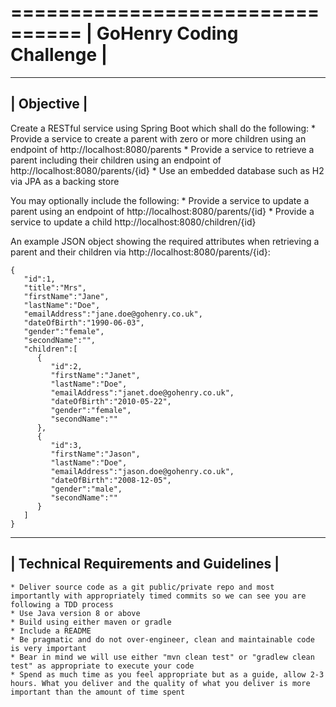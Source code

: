 ================================
|   GoHenry Coding Challenge   | 
================================
--------------
| Objective  |
--------------

Create a RESTful service using Spring Boot which shall do the following:
	* Provide a service to create a parent with zero or more children using an endpoint of http://localhost:8080/parents
	* Provide a service to retrieve a parent including their children using an endpoint of http://localhost:8080/parents/{id}
	* Use an embedded database such as H2 via JPA as a backing store

You may optionally include the following:
	* Provide a service to update a parent using an endpoint of http://localhost:8080/parents/{id}
	* Provide a service to update a child http://localhost:8080/children/{id}

An example JSON object showing the required attributes when retrieving a parent and their children via http://localhost:8080/parents/{id}:
```
{  
   "id":1,
   "title":"Mrs",
   "firstName":"Jane",
   "lastName":"Doe",
   "emailAddress":"jane.doe@gohenry.co.uk",
   "dateOfBirth":"1990-06-03",
   "gender":"female",
   "secondName":"",
   "children":[  
      {  
         "id":2,
         "firstName":"Janet",
         "lastName":"Doe",
         "emailAddress":"janet.doe@gohenry.co.uk",
         "dateOfBirth":"2010-05-22",
         "gender":"female",
         "secondName":""
      },
      {  
         "id":3,
         "firstName":"Jason",
         "lastName":"Doe",
         "emailAddress":"jason.doe@gohenry.co.uk",
         "dateOfBirth":"2008-12-05",
         "gender":"male",
         "secondName":""
      }
   ]
}
```
------------------------------------------
| Technical Requirements and Guidelines  |
------------------------------------------
	* Deliver source code as a git public/private repo and most importantly with appropriately timed commits so we can see you are following a TDD process
	* Use Java version 8 or above
	* Build using either maven or gradle
	* Include a README
	* Be pragmatic and do not over-engineer, clean and maintainable code is very important
	* Bear in mind we will use either "mvn clean test" or "gradlew clean test" as appropriate to execute your code
	* Spend as much time as you feel appropriate but as a guide, allow 2-3 hours. What you deliver and the quality of what you deliver is more important than the amount of time spent
